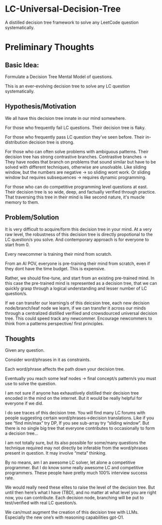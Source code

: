 # LC-Universal-Decision-Tree
A distilled decision tree framework to solve any LeetCode question systematically.

# Preliminary Thoughts

## Basic Idea:

Formulate a Decision Tree Mental Model of questions.

This is an ever-evolving decision tree to solve any LC question systematically.

## Hypothesis/Motivation
We all have this decision tree innate in our mind somewhere.

For those who frequently fail LC questions. Their decision tree is flaky.

For those who frequently pass LC question they’ve seen before. Their in-distribution decision tree is strong.

For those who can often solve problems with ambiguous patterns. Their decision tree has strong contrastive branches. Contrastive branches → They have nodes that branch on problems that sound similar but have to be solved with different techniques, otherwise are unsolvable. Like sliding window, but the numbers are negative → so sliding wont work. Or sliding window but requires subsequences → requires dynamic programming.

For those who can do competitive programming level questions at east. Their decision tree is so wide, deep, and factually verified through practice. That traversing this tree in their mind is like second nature, it's muscle memory to them.

## Problem/Solution
It is very difficult to acquire/form this decision tree in your mind.
At a very raw level, the robustness of this decision tree is directly propotional to the LC question/s you solve.
And contemporary approach is for everyone to start from 0.

Every newcommer is training their mind from scratch.

From an AI POV, everyone is pre-training their mind from scratch, even if they dont have the time budget. This is expensive.

Rather, we should fine-tune, and start from an existing pre-trained mind. In this case the pre-trained mind is represented as a decision tree, that we can quickly grasp through a logical understanding and lesser number of LC question/s.

If we can transfer our learning/s of this deicsion tree, each new decision node/branch/leaf node we learn, if we can transfer it across our minds through a centralized distilled verifiied and crowsdourced universal decision tree.
This could speed track any newcommer. Encourage newcommers to think from a patterns perspective/ first principles. 


## Thoughts

Given any question.

Consider word/phrases in it as constraints.

Each word/phrase affects the path down your decision tree.

Eventually you reach some leaf nodes → final concept/s pattern/s you must use to solve the question.


I am not sure if anyone has exhaustively distilled their decision tree encoded in the mind on the internet. But it would be really helpful for everyone if we did.

I do see traces of this decision tree. You will find many LC forums with people suggesting certain word/phrases→decision translations. Like if you see “find min/max” try DP, If you see sub-array try “sliding window”. But there is no single big tree that everyone contributes to occasionally to form a decision tree…

I am not totally sure, but its also possible for some/many questions the technique required may not directly be inferable from the word/phrases present in question. It may involve “meta” thinking.

By no means, am I an awesome LC solver, let alone a competitive programmer. But I do know some really awesome LC and competitive programmers. These people have pretty much 100% interview success rate.

We would really need these elites to raise the level of the decision tree. But until then here’s what I have (TBD), and no matter at what level you are right now, you can contribute. Each decision node, branching will be put to test/verified with real LC question/s.

We can/must augment the creation of this decision tree with LLMs. Especially the new one’s with reasoning capabilities gpt-O1.
